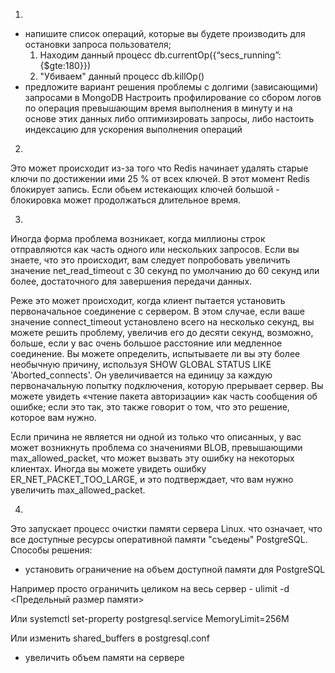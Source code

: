 1.

- напишите список операций, которые вы будете производить для остановки запроса пользователя;
  1. Находим данный процесс
    db.currentOp({“secs_running”:{$gte:180}})
  2. "Убиваем" данный процесс
    db.killOp(<opid of the query to kill>)
- предложите вариант решения проблемы с долгими (зависающими) запросами в MongoDB
  Настроить профилирование со сбором логов по операция превышающим время выполнения в минуту и на основе этих данных либо оптимизировать запросы, либо настоить индексацию для ускорения выполнения операций
 
2.
  Это может происходит из-за того что Redis начинает удалять старые ключи по достижении ими 25 % от всех ключей. В этот момент Redis блокирует запись. Если обьем истекающих ключей большой - блокировка
  может продолжаться длительное время.

3.
Иногда форма проблема возникает, когда миллионы строк отправляются как часть одного или нескольких запросов. Если вы знаете, что это происходит, вам следует попробовать увеличить значение net_read_timeout
с 30 секунд по умолчанию до 60 секунд или более, достаточного для завершения передачи данных.

Реже это может происходит, когда клиент пытается установить первоначальное соединение с сервером. В этом случае, если ваше значение connect_timeout установлено всего на несколько секунд, вы можете решить 
проблему, увеличив его до десяти секунд, возможно, больше, если у вас очень большое расстояние или медленное соединение. Вы можете определить, испытываете ли вы эту более необычную причину, используя 
SHOW GLOBAL STATUS LIKE 'Aborted_connects'. Он увеличивается на единицу за каждую первоначальную попытку подключения, которую прерывает сервер. Вы можете увидеть «чтение пакета авторизации» как часть 
сообщения об ошибке; если это так, это также говорит о том, что это решение, которое вам нужно.

Если причина не является ни одной из только что описанных, у вас может возникнуть проблема со значениями BLOB, превышающими max_allowed_packet, что может вызвать эту ошибку на некоторых клиентах. 
Иногда вы можете увидеть ошибку ER_NET_PACKET_TOO_LARGE, и это подтверждает, что вам нужно увеличить max_allowed_packet.
  
4.
Это запускает процесс очистки памяти сервера Linux. что означает, что все доступные ресурсы оперативной памяти "съедены" PostgreSQL.
Способы решения:
- установить ограничение на объем доступной памяти для PostgreSQL

Например просто ограничить целиком на весь сервер - ulimit -d <Предельный размер памяти>
  
Или systemctl set-property postgresql.service MemoryLimit=256M
  
Или изменить shared_buffers в postgresql.conf
- увеличить объем памяти на сервере
